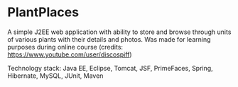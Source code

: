 # PlantPlaces

A simple J2EE web application with ability to store and browse through units of various plants with their details and photos. 
Was made for learning purposes during online course (credits: https://www.youtube.com/user/discospiff)

Technology stack: 
Java EE, Eclipse, Tomcat, JSF, PrimeFaces, Spring, Hibernate, MySQL, JUnit, Maven
